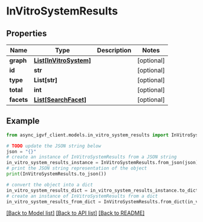 # InVitroSystemResults


## Properties

Name | Type | Description | Notes
------------ | ------------- | ------------- | -------------
**graph** | [**List[InVitroSystem]**](InVitroSystem.md) |  | [optional] 
**id** | **str** |  | [optional] 
**type** | **List[str]** |  | [optional] 
**total** | **int** |  | [optional] 
**facets** | [**List[SearchFacet]**](SearchFacet.md) |  | [optional] 

## Example

```python
from async_igvf_client.models.in_vitro_system_results import InVitroSystemResults

# TODO update the JSON string below
json = "{}"
# create an instance of InVitroSystemResults from a JSON string
in_vitro_system_results_instance = InVitroSystemResults.from_json(json)
# print the JSON string representation of the object
print(InVitroSystemResults.to_json())

# convert the object into a dict
in_vitro_system_results_dict = in_vitro_system_results_instance.to_dict()
# create an instance of InVitroSystemResults from a dict
in_vitro_system_results_from_dict = InVitroSystemResults.from_dict(in_vitro_system_results_dict)
```
[[Back to Model list]](../README.md#documentation-for-models) [[Back to API list]](../README.md#documentation-for-api-endpoints) [[Back to README]](../README.md)


